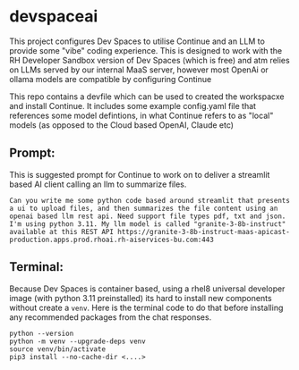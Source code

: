 # devspaceai

This project configures Dev Spaces to utilise Continue and an LLM to provide some "vibe" coding experience. This is designed to work with the RH Developer Sandbox version of Dev Spaces (which is free) and atm relies on LLMs served by our internal MaaS server, however most OpenAi or ollama models are compatible by configuring Continue

This repo contains a devfile which can be used to created the workspacxe and install Continue. It includes some example config.yaml file that references some model defintions, in what Continue refers to as "local" models (as opposed to the Cloud based OpenAI, Claude etc)

## Prompt: 
This is suggested prompt for Continue to work on to deliver a streamlit based AI client calling an llm to summarize files.

```
Can you write me some python code based around streamlit that presents a ui to upload files, and then summarizes the file content using an openai based llm rest api. Need support file types pdf, txt and json. I'm using python 3.11. My llm model is called "granite-3-8b-instruct" available at this REST API https://granite-3-8b-instruct-maas-apicast-production.apps.prod.rhoai.rh-aiservices-bu.com:443
```

## Terminal:
Because Dev Spaces is container based, using a rhel8 universal developer image (with python 3.11 preinstalled) its hard to install new components without create a `venv`. Here is the terminal code to do that before installing any recommended packages from the chat responses.

```
python --version
python -m venv --upgrade-deps venv
source venv/bin/activate
pip3 install --no-cache-dir <....>
```
